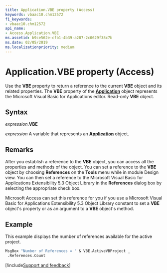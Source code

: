 ```yaml
---
title: Application.VBE property (Access)
keywords: vbaac10.chm12572
f1_keywords:
- vbaac10.chm12572
api_name:
- Access.Application.VBE
ms.assetid: b9ce562e-cfb1-4b39-a287-2c0629f38c7b
ms.date: 02/05/2019
ms.localizationpriority: medium
---
```



# Application.VBE property (Access)

Use the **VBE** property to return a reference to the current **VBE** object and its related properties. The **VBE** property of the **[Application](Access.Application.md)** object represents the Microsoft Visual Basic for Applications editor. Read-only **VBE** object.


## Syntax

_expression_.**VBE**

_expression_ A variable that represents an **[Application](Access.Application.md)** object.


## Remarks

After you establish a reference to the **VBE** object, you can access all the properties and methods of the object. You can set a reference to the **VBE** object by choosing **References** on the **Tools** menu while in module Design view. You can then set a reference to the Microsoft Visual Basic for Applications Extensibility 5.3 Object Library in the **References** dialog box by selecting the appropriate check box. 

Microsoft Access can set this reference for you if you use a Microsoft Visual Basic for Applications Extensibility 5.3 Object Library constant to set a **VBE** object's property or as an argument to a **VBE** object's method.


## Example

This example displays the number of references available for the active project.


```vb
MsgBox "Number of References = " & VBE.ActiveVBProject _ 
 .References.Count
```




[!include[Support and feedback](~/includes/feedback-boilerplate.md)]